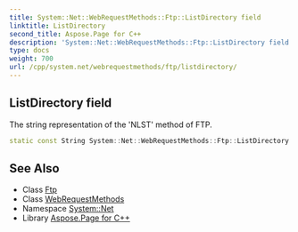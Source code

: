```yaml
---
title: System::Net::WebRequestMethods::Ftp::ListDirectory field
linktitle: ListDirectory
second_title: Aspose.Page for C++
description: 'System::Net::WebRequestMethods::Ftp::ListDirectory field. The string representation of the ''NLST'' method of FTP in C++.'
type: docs
weight: 700
url: /cpp/system.net/webrequestmethods/ftp/listdirectory/
---
```

## ListDirectory field


The string representation of the 'NLST' method of FTP.

```cpp
static const String System::Net::WebRequestMethods::Ftp::ListDirectory
```

## See Also

* Class [Ftp](../)
* Class [WebRequestMethods](../../)
* Namespace [System::Net](../../../)
* Library [Aspose.Page for C++](../../../../)
